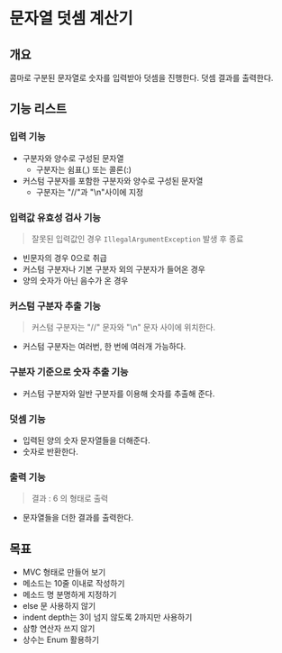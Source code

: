 문자열 덧셈 계산기
====

개요
----
콤마로 구분된 문자열로 숫자를 입력받아 덧셈을 진행한다. 
덧셈 결과를 출력한다. 

기능 리스트
----

### 입력 기능
* 구분자와 양수로 구성된 문자열
  * 구분자는 쉼표(,) 또는 콜론(:)
* 커스텀 구분자를 포함한 구분자와 양수로 구성된 문자열
  * 구분자는 "//"과 "\n"사이에 지정

### 입력값 유효성 검사 기능
> 잘못된 입력값인 경우 `IllegalArgumentException` 발생 후 종료

* 빈문자의 경우 0으로 취급
* 커스텀 구분자나 기본 구분자 외의 구분자가 들어온 경우
* 양의 숫자가 아닌 음수가 온 경우

### 커스텀 구분자 추출 기능
> 커스텀 구분자는 "//" 문자와 "\n" 문자 사이에 위치한다. 
* 커스텀 구분자는 여러번, 한 번에 여러개 가능하다.

### 구분자 기준으로 숫자 추출 기능
* 커스텀 구분자와 일반 구분자를 이용해 숫자를 추출해 준다. 

### 덧셈 기능
* 입력된 양의 숫자 문자열들을 더해준다. 
* 숫자로 반환한다. 

### 출력 기능
> 결과 : 6 의 형태로 출력
* 문자열들을 더한 결과를 출력한다. 

목표
----
* MVC 형태로 만들어 보기
* 메소드는 10줄 이내로 작성하기
* 메소드 명 분명하게 지정하기
* else 문 사용하지 않기
* indent depth는 3이 넘지 않도록 2까지만 사용하기
* 삼항 연산자 쓰지 않기
* 상수는 Enum 활용하기